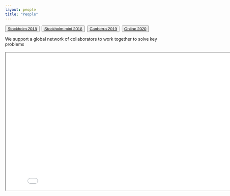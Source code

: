 ```yaml
---
layout: people
title: "People"
---
```

<button class="grey"><a class="linkbutton" href="/tag/stockholm-2018-people">
  Stockholm 2018
</a></button>&nbsp;
<button class="grey"><a class="linkbutton" href="/tag/stockholm-mini-2018-people">
  Stockholm mini 2018
</a></button>&nbsp;
<button class="grey"><a class="linkbutton" href="/tag/canberra-2019-people">
  Canberra 2019
</a></button>&nbsp;
<button class="grey"><a class="linkbutton" href="/tag/online-2020-people">
  Online 2020
</a></button>&nbsp;

<div class="center">
  We support a global network of collaborators to work together to solve key problems
  <br><br>
  <iframe
    src="/assets/html/esh_participants.html"
    width="830px"
    height="450px">
    You should see a map here!
  </iframe>
</div>